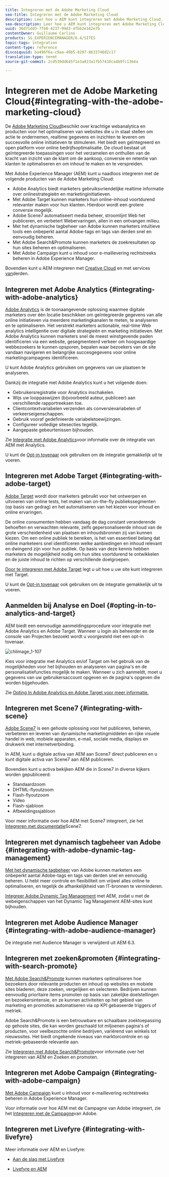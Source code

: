 ```yaml
---
title: Integreren met de Adobe Marketing Cloud
seo-title: Integreren met de Adobe Marketing Cloud
description: Leer hoe u AEM kunt integreren met Adobe Marketing Cloud.
seo-description: Leer hoe u AEM kunt integreren met Adobe Marketing Cloud.
uuid: 36d71dd3-7fb0-4237-99d3-4fbb2e162e7b
contentOwner: Guillaume Carlino
products: SG_EXPERIENCEMANAGER/6.4/SITES
topic-tags: integration
content-type: reference
discoiquuid: ba496f6a-c9aa-49b5-8207-8633748d2c17
translation-type: tm+mt
source-git-commit: 2cd539dd645f1e3a823a17b57410ca4b9fc1364a

---
```



# Integreren met de Adobe Marketing Cloud{#integrating-with-the-adobe-marketing-cloud}

De [Adobe Marketing Cloud](https://www.adobe.com/solutions/digital-marketing.html)beschikt over krachtige webanalytica en producten voor het optimaliseren van websites die u in staat stellen om actie te ondernemen, realtime gegevens en inzichten te leveren om succesvolle online initiatieven te stimuleren. Het biedt een geïntegreerd en open platform voor online bedrijfsoptimalisatie. De cloud bestaat uit geïntegreerde toepassingen voor het verzamelen en onthullen van de kracht van inzicht van de klant om de aankoop, conversie en retentie van klanten te optimaliseren en om inhoud te maken en te verspreiden.

Met Adobe Experience Manager (AEM) kunt u naadloos integreren met de volgende producten van de Adobe Marketing Cloud:

* Adobe Analytics biedt marketers gebruiksvriendelijke realtime informatie over onlinestrategieën en marketinginitiatieven.
* Met Adobe Target kunnen marketers hun online-inhoud voortdurend relevanter maken voor hun klanten. Hierdoor wordt een grotere conversie mogelijk.
* Adobe Scene7 automatiseert media beheer, stroomlijnt Web het publiceren, en verbetert Webervaringen, allen in een ontvangen milieu.
* Met het dynamische tagbeheer van Adobe kunnen marketers intuïtieve tools een onbeperkt aantal Adobe-tags en tags van derden snel en eenvoudig beheren.
* Met Adobe Search&amp;Promote kunnen marketers de zoekresultaten op hun sites beheren en optimaliseren.
* Met Adobe Campaign kunt u inhoud voor e-maillevering rechtstreeks beheren in Adobe Experience Manager.

Bovendien kunt u AEM integreren met [Creative Cloud](/help/assets/aem-cc-integration-best-practices.md) en met services [van](/help/sites-administering/third-party-services.md)derden.

## Integreren met Adobe Analytics {#integrating-with-adobe-analytics}

[Adobe Analytics](https://www.omniture.com/en/products/analytics/sitecatalyst) is de toonaangevende oplossing waarmee digitale marketers over één locatie beschikken om geïntegreerde gegevens van alle online initiatieven via meerdere marketingkanalen te meten, te analyseren en te optimaliseren. Het verstrekt marketers actionable, real-time Web analytics intelligentie over digitale strategieën en marketing initiatieven. Met Adobe Analytics kunnen marketers snel de meest winstgevende paden identificeren via een website, gesegmenteerd verkeer om hoogwaardige webbezoekers te kunnen opsporen, bepalen waar bezoekers van de site vandaan navigeren en belangrijke succesgegevens voor online marketingcampagnes identificeren.

U kunt Adobe Analytics gebruiken om gegevens van uw plaatsen te analyseren.

Dankzij de integratie met Adobe Analytics kunt u het volgende doen:

* Gebruikersregistratie voor Analytics inschakelen.
* Wijs uw looppaswijzen (bijvoorbeeld auteur, publiceer) aan verschillende rapportreeksen toe.
* Clientcontextvariabelen verzenden als conversievariabelen of verkeerseigenschappen.
* Gebruik vooraf gedefinieerde variabeletoewijzingen.
* Configureer volledige sitesecties tegelijk.
* Aangepaste gebeurtenissen bijhouden.

Zie [Integratie met Adobe Analytics](/help/sites-administering/adobeanalytics.md)voor informatie over de integratie van AEM met Analytics.

U kunt de [Opt-in tovenaar](/help/sites-administering/opt-in.md) ook gebruiken om de integratie gemakkelijk uit te voeren.

## Integreren met Adobe Target {#integrating-with-adobe-target}

[Adobe Target](https://www.omniture.com/en/products/conversion/test-and-target) wordt door marketers gebruikt voor het ontwerpen en uitvoeren van online tests, het maken van on-the-fly publiekssegmenten (op basis van gedrag) en het automatiseren van het kiezen voor inhoud en online ervaringen.

De online consumenten hebben vandaag de dag constant veranderende behoeften en verwachten relevante, zelfs gepersonaliseerde inhoud van de grote verscheidenheid van plaatsen en inhoudsbronnen zij van kunnen kiezen. Om een online publiek te bereiken, is het van essentieel belang dat online marketeers snel identificeren welke aanbiedingen en inhoud relevant en dwingend zijn voor hun publiek. Op basis van deze kennis hebben marketers de mogelijkheid nodig om hun sites voortdurend te ontwikkelen en de juiste inhoud te richten op verschillende doelgroepen.

[Door te integreren met Adobe Target](/help/sites-administering/target.md) legt u uit hoe u uw site kunt integreren met Target.

U kunt de [Opt-in tovenaar](/help/sites-administering/opt-in.md) ook gebruiken om de integratie gemakkelijk uit te voeren.

## Aanmelden bij Analyse en Doel {#opting-in-to-analytics-and-target}

AEM biedt een eenvoudige aanmeldingsprocedure voor integratie met Adobe Analytics en Adobe Target. Wanneer u login als beheerder en de console van Projecten bezoekt wordt u voorgesteld met een opt-in tovenaar.

![chlimage_1-107](assets/chlimage_1-107.png)

Kies voor integratie met Analytics en/of Target om het gebruik van de mogelijkheden voor het bijhouden en analyseren van pagina&#39;s en de personalisatiefuncties mogelijk te maken. Wanneer u zich aanmeldt, moet u gegevens van uw gebruikersaccount opgeven en de pagina&#39;s opgeven die worden bijgehouden.

Zie [Opting In Adobe Analytics en Adobe Target voor meer informatie.](/help/sites-administering/opt-in.md)

## Integreren met Scene7 {#integrating-with-scene}

[Adobe Scene7](https://www.adobe.com/products/scene7.html) is een gehoste oplossing voor het publiceren, beheren, verbeteren en leveren van dynamische marketingmiddelen en rijke visuele handel in web, mobiele apparaten, e-mail, sociale media, displays en drukwerk met internetverbinding.

In AEM, kunt u digitale activa van AEM aan Scene7 direct publiceren en u kunt digitale activa van Scene7 aan AEM publiceren.

Bovendien kunt u activa bekijken AEM die in Scene7 in diverse kijkers worden gepubliceerd:

* Standaardzoom
* DHTML-flyoutzoom
* Flash-flyoutzoom
* Video
* Flash-sjabloon
* Afbeeldingssjabloon

Voor meer informatie over hoe AEM met Scene7 integreert, zie het [Integreren met documentatie](/help/sites-administering/scene7.md)Scene7.

## Integreren met dynamisch tagbeheer van Adobe {#integrating-with-adobe-dynamic-tag-management}

[Met het dynamische tagbeheer](https://www.adobe.com/solutions/digital-marketing/dynamic-tag-management.html) van Adobe kunnen marketers een onbeperkt aantal Adobe-tags en tags van derden snel en eenvoudig beheren. U hebt meer controle en flexibiliteit om vrijwel alles online te optimaliseren, en tegelijk de afhankelijkheid van IT-bronnen te verminderen.

[Integreer Adobe Dynamic Tag Management](/help/sites-administering/dtm.md) met AEM, zodat u met de webeigenschappen van het Dynamic Tag Management AEM-sites kunt bijhouden.

## Integreren met Adobe Audience Manager {#integrating-with-adobe-audience-manager}

De integratie met Audience Manager is verwijderd uit AEM 6.3.

## Integreren met zoeken&amp;promoten {#integrating-with-search-promote}

[Met Adobe Search&amp;Promote](https://www.omniture.com/en/products/conversion/search-and-promote) kunnen marketers optimaliseren hoe bezoekers door relevante producten en inhoud op websites en mobiele sites bladeren, deze zoeken, vergelijken en selecteren. Bedrijven kunnen eenvoudig prioritaire items promoten op basis van zakelijke doelstellingen en bezoekersintensie, en ze kunnen activiteiten op het gebied van marketing en promoties automatiseren via op KPI gebaseerde triggers of metriek.

Adobe Search&amp;Promote is een betrouwbare en schaalbare zoektoepassing op gehoste sites, die kan worden geschaald tot miljoenen pagina&#39;s of producten, voor veelbezochte online bedrijven, variërend van winkels tot nieuwssites. Het biedt ongekende niveaus van marktorcontrole en op metriek-gebaseerde relevantie aan.

Zie [Integreren met Adobe Search&amp;Promote](/help/sites-administering/search-and-promote.md)voor informatie over het integreren van AEM en Zoeken en promoten.

## Integreren met Adobe Campaign {#integrating-with-adobe-campaign}

[Met Adobe Campaign](https://www.adobe.com/solutions/campaign-management.html) kunt u inhoud voor e-maillevering rechtstreeks beheren in Adobe Experience Manager.

Voor informatie over hoe AEM met de Campagne van Adobe integreert, zie het [Integreren met de Campagne](/help/sites-administering/campaignstandard.md)van Adobe.

## Integreren met Livefyre {#integrating-with-livefyre}

Meer informatie over AEM en Livefyre:

* [Aan de slag met Livefyre](https://answers.livefyre.com/developers/getting-started)

* [Livefyre en AEM](https://answers.livefyre.com/product/livefyre-for-adobe-experience-manager-aem/livefyre-for-adobe-experience-manager/)

